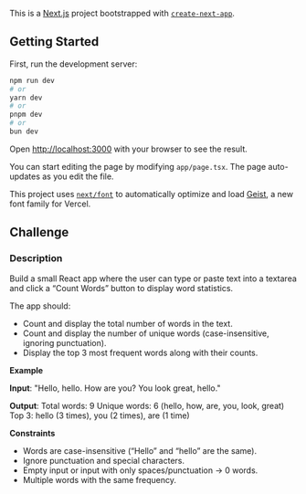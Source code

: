 This is a [Next.js](https://nextjs.org) project bootstrapped with [`create-next-app`](https://nextjs.org/docs/app/api-reference/cli/create-next-app).

## Getting Started

First, run the development server:

```bash
npm run dev
# or
yarn dev
# or
pnpm dev
# or
bun dev
```

Open [http://localhost:3000](http://localhost:3000) with your browser to see the result.

You can start editing the page by modifying `app/page.tsx`. The page auto-updates as you edit the file.

This project uses [`next/font`](https://nextjs.org/docs/app/building-your-application/optimizing/fonts) to automatically optimize and load [Geist](https://vercel.com/font), a new font family for Vercel.

## Challenge

### Description

Build a small React app where the user can type or paste text into a textarea and click a “Count Words” button to display word statistics.

The app should:

- Count and display the total number of words in the text.
- Count and display the number of unique words (case-insensitive, ignoring punctuation).
- Display the top 3 most frequent words along with their counts.

**Example**

**Input**: "Hello, hello. How are you? You look great, hello."

**Output**:
Total words: 9
Unique words: 6 (hello, how, are, you, look, great)
Top 3: hello (3 times), you (2 times), are (1 time)

**Constraints**
- Words are case-insensitive (“Hello” and “hello” are the same).
- Ignore punctuation and special characters.
- Empty input or input with only spaces/punctuation → 0 words.
- Multiple words with the same frequency.

